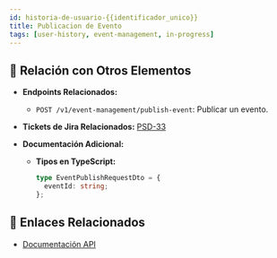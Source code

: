 ```yaml
---
id: historia-de-usuario-{{identificador_unico}}
title: Publicacion de Evento
tags: [user-history, event-management, in-progress]
---
```


<!-- ## 📋 Descripción General -->
<!---->
<!-- **Como** Administrador Plataforma,   -->
<!-- **Quiero** publicar un evento,   -->
<!-- **Para** mostrar el evento a los participantes en la página web. -->
<!---->
<!-- ## 🎯 Criterios de Aceptación -->
<!---->
<!-- - [ ] **Funcionalidad Configurada para:** Esta funcionalidad debe estar configurada para **Administrador Plataforma**. -->
<!-- - [ ] **Condiciones para Publicar el Evento:** -->
<!--   - Todas las ofertas deben tener estado **Confirmada**. -->
<!--   - La fecha de inicio del evento no debe estar vencida. -->
<!-- - [ ] **Mensajes de Error:** Si alguna condición no se cumple, se deben mostrar mensajes específicos detallando el problema. -->
<!-- - [ ] **Mensaje de Confirmación:** Al seleccionar “Publicar evento”, se debe mostrar un mensaje de confirmación con el siguiente resumen: -->
<!--   - **Fecha Inicio** -->
<!--   - **Fecha Fin** -->
<!--   - **Hora de Cierre** -->
<!--   - **Cantidad de Ofertas** -->
<!--   - **Sumatoria de Tasación** -->
<!-- - [ ] **Cambio de Estado:** Tras la confirmación, el estado del evento debe cambiar a **Publicado**. -->
<!-- - [ ] **Orden de Término de Ofertas:** Cada oferta debe tener una hora de culminación con 03 minutos de diferencia de forma consecutiva. El orden de término de ofertas debe establecerse según el orden de las ofertas creadas. -->
<!--   - **Oferta 1:** Termina a 1:00 PM -->
<!--   - **Oferta 2:** Termina a 1:03 PM -->
<!--   - **Oferta 3:** Termina a 1:06 PM -->
<!--   - **Oferta n:** Termina en (hora inicio + n x número de ofertas) -->
<!---->

## 🔗 Relación con Otros Elementos

- **Endpoints Relacionados:**
  - `POST /v1/event-management/publish-event`: Publicar un evento.
- **Tickets de Jira Relacionados:** [PSD-33](https://novaly-team.atlassian.net/browse/PSD-33)
- **Documentación Adicional:**

  - **Tipos en TypeScript:**

    ```ts
    type EventPublishRequestDto = {
      eventId: string;
    };
    ```

<!-- ## 🧪 Pruebas y Calidad -->
<!---->
<!-- - [ ] **Unit Tests:** Desarrollar pruebas unitarias para la funcionalidad de publicación de eventos. -->
<!-- - [ ] **Integration Tests:** Verificar la integración con la base de datos y API para la publicación de eventos y ofertas. -->
<!-- - [ ] **QA Check:** Revisión por el equipo de QA para asegurar que la funcionalidad cumple con los requisitos. -->
<!---->
<!-- ## 🚀 Desarrollo -->
<!---->
<!-- ### Tareas -->
<!---->
<!-- - [x] **Desarrollo de Endpoint para Publicar Evento:** Implementar el endpoint para publicar un evento. -->
<!-- - [x] **Desarrollo de Mensajes de Error:** Implementar mensajes de error para condiciones no cumplidas. -->
<!-- - [ ] **Implementación de Confirmación de Publicación:** Configurar el mensaje de confirmación con el resumen del evento. -->
<!-- - [ ] **Configuración del Orden de Término de Ofertas:** Asegurar que cada oferta tenga una hora de culminación con 03 minutos de diferencia de forma consecutiva. -->
<!---->
<!-- ### Progreso -->
<!---->
<!-- - **Fecha de Inicio:** 01/10/2024 -->
<!-- - **Fecha Estimada de Finalización:** 07/10/2024 -->
<!-- - **Desarrolladores Responsables:** Frank Cary, Christian Gomez -->
<!---->
<!-- ## 📷 Capturas de Pantalla / Mockups -->
<!---->
<!-- - **Capturas de Pantalla:** Incluye imágenes relevantes para la interfaz de publicación de eventos (a añadir). -->
<!---->
<!-- ## 🔄 Cambios Requeridos -->
<!---->
<!-- - [ ] **Cambio 1:** Ajustar la interfaz para la funcionalidad de publicación de eventos. -->
<!-- - [ ] **Cambio 2:** Configurar el orden de término de ofertas de acuerdo con los requisitos. -->
<!---->
<!-- ## 🛠️ Implementación Técnica -->
<!---->
<!-- ### Repositorio y Rama -->
<!---->
<!-- - **Repositorio:** [Enlace al repositorio] -->
<!-- - **Rama de Desarrollo:** [Nombre de la rama] -->
<!---->
<!-- ### Consideraciones Técnicas -->
<!---->
<!-- - [ ] **Revisar Compatibilidad:** Asegurarse de que la nueva funcionalidad sea compatible con los módulos existentes. -->
<!-- - [ ] **Actualizar Documentación:** Modificar la documentación técnica si es necesario para reflejar los cambios. -->

## 📂 Enlaces Relacionados

- [Documentación API](https://back.deocasion.mrmisti.com/docs#/)
<!-- - [Guía de Estilo de Código]() -->

<!-- ## 📑 Notas y Comentarios -->
<!---->
<!-- - **Notas Adicionales:** Asegurarse de que la publicación del evento se realice correctamente y que todos los participantes puedan visualizar el evento en la página web. -->
<!---->
<!-- ## 📞 Contactos Relevantes -->
<!---->
<!-- - **Product Owner:** [Nombre y contacto] -->
<!-- - **QA Responsable:** [Nombre y contacto] -->
<!-- - **UI/UX Designer:** [Nombre y contacto] -->
<!---->
<!-- ## 🔍 Revisión Final -->
<!---->
<!-- - [ ] **Revisión por Product Owner** -->
<!-- - [ ] **Revisión por QA** -->
<!-- - [ ] **Aprobación Final** -->

